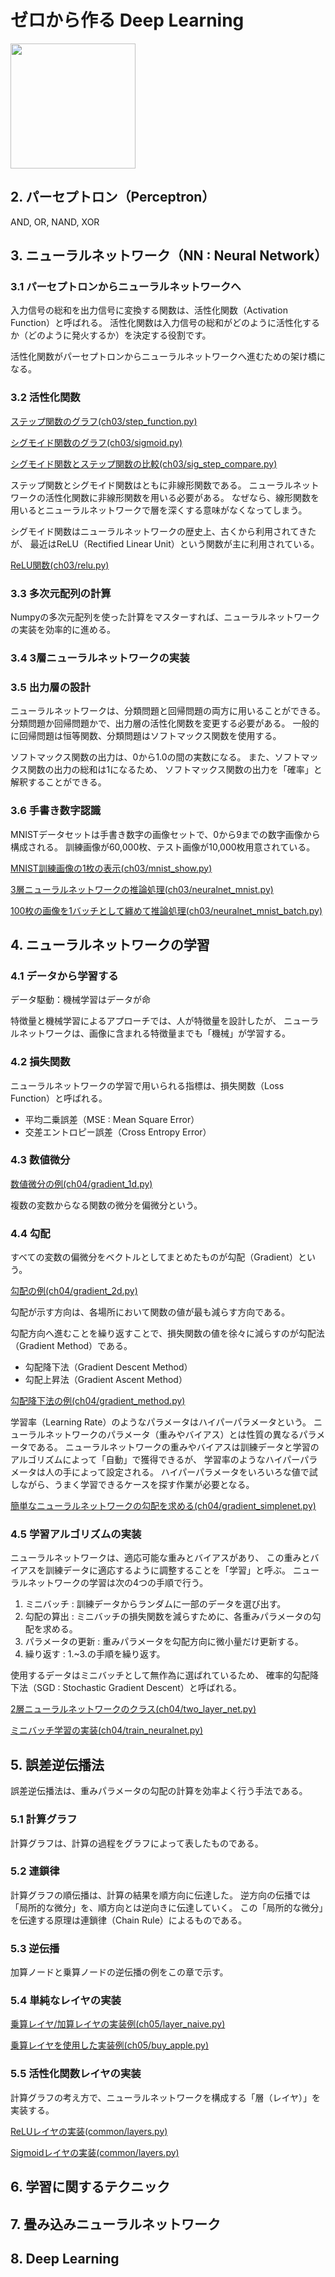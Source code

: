 # ゼロから作る Deep Learning

[<img src="https://raw.githubusercontent.com/oreilly-japan/deep-learning-from-scratch/images/deep-learning-from-scratch.png" width="200px">](https://www.oreilly.co.jp/books/9784873117584/)

## 2. パーセプトロン（Perceptron）

AND, OR, NAND, XOR

## 3. ニューラルネットワーク（NN : Neural Network）

### 3.1 パーセプトロンからニューラルネットワークへ

入力信号の総和を出力信号に変換する関数は、活性化関数（Activation Function）と呼ばれる。
活性化関数は入力信号の総和がどのように活性化するか（どのように発火するか）を決定する役割です。

活性化関数がパーセプトロンからニューラルネットワークへ進むための架け橋になる。

### 3.2 活性化関数

[ステップ関数のグラフ(ch03/step_function.py)](ch03/step_function.py)

[シグモイド関数のグラフ(ch03/sigmoid.py)](ch03/sigmoid.py)

[シグモイド関数とステップ関数の比較(ch03/sig_step_compare.py)](ch03/sig_step_compare.py)

ステップ関数とシグモイド関数はともに非線形関数である。
ニューラルネットワークの活性化関数に非線形関数を用いる必要がある。
なぜなら、線形関数を用いるとニューラルネットワークで層を深くする意味がなくなってしまう。

シグモイド関数はニューラルネットワークの歴史上、古くから利用されてきたが、
最近はReLU（Rectified Linear Unit）という関数が主に利用されている。

[ReLU関数(ch03/relu.py)](ch03/relu.py)

### 3.3 多次元配列の計算

Numpyの多次元配列を使った計算をマスターすれば、ニューラルネットワークの実装を効率的に進める。

### 3.4 3層ニューラルネットワークの実装

### 3.5 出力層の設計

ニューラルネットワークは、分類問題と回帰問題の両方に用いることができる。
分類問題か回帰問題かで、出力層の活性化関数を変更する必要がある。
一般的に回帰問題は恒等関数、分類問題はソフトマックス関数を使用する。

ソフトマックス関数の出力は、0から1.0の間の実数になる。
また、ソフトマックス関数の出力の総和は1になるため、
ソフトマックス関数の出力を「確率」と解釈することができる。

### 3.6 手書き数字認識

MNISTデータセットは手書き数字の画像セットで、0から9までの数字画像から構成される。
訓練画像が60,000枚、テスト画像が10,000枚用意されている。

[MNIST訓練画像の1枚の表示(ch03/mnist_show.py)](ch03/mnist_show.py)

[3層ニューラルネットワークの推論処理(ch03/neuralnet_mnist.py)](ch03/neuralnet_mnist.py)

[100枚の画像を1バッチとして纏めて推論処理(ch03/neuralnet_mnist_batch.py)](ch03/neuralnet_mnist_batch.py)

## 4. ニューラルネットワークの学習

### 4.1 データから学習する

データ駆動：機械学習はデータが命

特徴量と機械学習によるアプローチでは、人が特徴量を設計したが、
ニューラルネットワークは、画像に含まれる特徴量までも「機械」が学習する。

### 4.2 損失関数

ニューラルネットワークの学習で用いられる指標は、損失関数（Loss Function）と呼ばれる。

* 平均二乗誤差（MSE : Mean Square Error）
* 交差エントロピー誤差（Cross Entropy Error）

### 4.3 数値微分

[数値微分の例(ch04/gradient_1d.py)](ch04/gradient_1d.py)

複数の変数からなる関数の微分を偏微分という。

### 4.4 勾配

すべての変数の偏微分をベクトルとしてまとめたものが勾配（Gradient）という。

[勾配の例(ch04/gradient_2d.py)](ch04/gradient_2d.py)

勾配が示す方向は、各場所において関数の値が最も減らす方向である。

勾配方向へ進むことを繰り返すことで、損失関数の値を徐々に減らすのが勾配法（Gradient Method）である。

* 勾配降下法（Gradient Descent Method）
* 勾配上昇法（Gradient Ascent Method）

[勾配降下法の例(ch04/gradient_method.py)](ch04/gradient_method.py)

学習率（Learning Rate）のようなパラメータはハイパーパラメータという。
ニューラルネットワークのパラメータ（重みやバイアス）とは性質の異なるパラメータである。
ニューラルネットワークの重みやバイアスは訓練データと学習のアルゴリズムによって「自動」で獲得できるが、
学習率のようなハイパーパラメータは人の手によって設定される。
ハイパーパラメータをいろいろな値で試しながら、うまく学習できるケースを探す作業が必要となる。

[簡単なニューラルネットワークの勾配を求める(ch04/gradient_simplenet.py)](ch04/gradient_simplenet.py)

### 4.5 学習アルゴリズムの実装

ニューラルネットワークは、適応可能な重みとバイアスがあり、
この重みとバイアスを訓練データに適応するように調整することを「学習」と呼ぶ。
ニューラルネットワークの学習は次の4つの手順で行う。

1. ミニバッチ : 訓練データからランダムに一部のデータを選び出す。
2. 勾配の算出 : ミニバッチの損失関数を減らすために、各重みパラメータの勾配を求める。
3. パラメータの更新 : 重みパラメータを勾配方向に微小量だけ更新する。
4. 繰り返す : 1.~3.の手順を繰り返す。

使用するデータはミニバッチとして無作為に選ばれているため、
確率的勾配降下法（SGD : Stochastic Gradient Descent）と呼ばれる。

[2層ニューラルネットワークのクラス(ch04/two_layer_net.py)](ch04/two_layer_net.py)

[ミニバッチ学習の実装(ch04/train_neuralnet.py)](ch04/train_neuralnet.py)

## 5. 誤差逆伝播法

誤差逆伝播法は、重みパラメータの勾配の計算を効率よく行う手法である。

### 5.1 計算グラフ

計算グラフは、計算の過程をグラフによって表したものである。

### 5.2 連鎖律

計算グラフの順伝播は、計算の結果を順方向に伝達した。
逆方向の伝播では「局所的な微分」を、順方向とは逆向きに伝達していく。
この「局所的な微分」を伝達する原理は連鎖律（Chain Rule）によるものである。

### 5.3 逆伝播

加算ノードと乗算ノードの逆伝播の例をこの章で示す。

### 5.4 単純なレイヤの実装

[乗算レイヤ/加算レイヤの実装例(ch05/layer_naive.py)](ch05/layer_naive.py)

[乗算レイヤを使用した実装例(ch05/buy_apple.py)](ch05/buy_apple.py)

### 5.5 活性化関数レイヤの実装

計算グラフの考え方で、ニューラルネットワークを構成する「層（レイヤ）」を実装する。

[ReLUレイヤの実装(common/layers.py)](common/layers.py)

[Sigmoidレイヤの実装(common/layers.py)](common/layers.py)

## 6. 学習に関するテクニック

## 7. 畳み込みニューラルネットワーク

## 8. Deep Learning